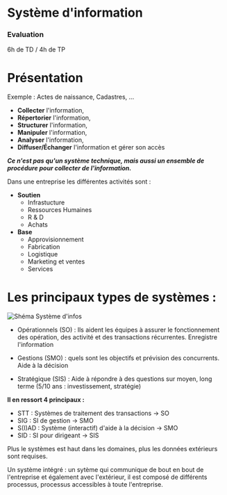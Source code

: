 # Système d'information 

### Evaluation 

6h de TD / 4h de TP


# Présentation 

Exemple : Actes de naissance, Cadastres, ...

- **Collecter** l'information,
- **Répertorier** l'information,
- **Structurer** l'information,
- **Manipuler** l'information,
- **Analyser** l'information,
- **Diffuser/Échanger** l'information et gérer son accès

***Ce n'est pas qu'un système technique, mais aussi un ensemble de procédure pour collecter de l'information.***

Dans une entreprise les différentes activités sont : 
- **Soutien**
    - Infrastucture
    - Ressources Humaines
    - R & D
    - Achats
- **Base**
    - Approvisionnement
    - Fabrication
    - Logistique
    - Marketing et ventes
    - Services

# Les principaux types de systèmes :

![Shéma Système d'infos](img/shema.png)

- Opérationnels (SO) : Ils aident les équipes à assurer le fonctionnement des opération, des activité et des transactions récurrentes. Enregistre l'information 

- Gestions (SMO) : quels sont les objectifs et prévision des concurrents. Aide à la décision

- Stratégique (SIS) : Aide à répondre à des questions sur moyen, long terme (5/10 ans : investissement, stratégie)

**Il en ressort 4 principaux :**

- STT : Systèmes de traitement des transactions -> SO
- SIG : SI de gestion -> SMO
- S(I)AD : Système (interactif) d'aide à la décision -> SMO
- SID : SI pour dirigeant -> SIS

Plus le systèmes est haut dans les domaines, plus les données extérieurs sont requises.

Un système intégré : un sytème qui communique de bout en bout de l'entreprise et également avec l'extérieur, il est composé de différents processus, processus accessibles à toute l'entreprise. 